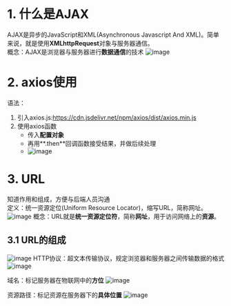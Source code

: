 # 1. 什么是AJAX
AJAX是异步的JavaScript和XML(Asynchronous Javascript And XML)。简单来说，就是使用**XMLhttpRequest**对象与服务器通信。  
概念：AJAX是浏览器与服务器进行**数据通信**的技术
![image](https://github.com/Happy-jianghui/Frontend-Learning/assets/98568967/4c8abd65-7d3d-44b5-b68d-91972383127c)


# 2. axios使用
语法：
1. 引入axios.js:https://cdn.jsdelivr.net/npm/axios/dist/axios.min.js
2. 使用axios函数
   - 传入**配置对象**
   - 再用**.then**回调函数接受结果，并做后续处理
   - ![image](https://github.com/Happy-jianghui/Frontend-Learning/assets/98568967/9bd05d1b-975d-4c51-8e6b-b88f6de53592)

# 3. URL
知道作用和组成，方便与后端人员沟通  
定义：统一资源定位(Uniform Resource Locator)，缩写URL，简称网址。  
![image](https://github.com/Happy-jianghui/Frontend-Learning/assets/98568967/f80e1286-a951-48da-9ff0-f5392ffcf9c4)
概念：URL就是**统一资源定位符**，简称**网址**，用于访问网络上的**资源**。  

## 3.1 URL的组成
![image](https://github.com/Happy-jianghui/Frontend-Learning/assets/98568967/df4a4d2b-e220-4474-b713-934bce1a4d94)
HTTP协议：超文本传输协议，规定浏览器和服务器之间传输数据的格式
![image](https://github.com/Happy-jianghui/Frontend-Learning/assets/98568967/7d79aaf9-523f-46d4-95a5-384049693b5d)

域名：标记服务器在物联网中的**方位**
![image](https://github.com/Happy-jianghui/Frontend-Learning/assets/98568967/ec3e480e-bc46-41ed-9b5d-0f9f8aab932a)

资源路径：标记资源在服务器下的**具体位置**
![image](https://github.com/Happy-jianghui/Frontend-Learning/assets/98568967/8cf202b7-a51a-46c2-8fbf-9e0dedee7298)








